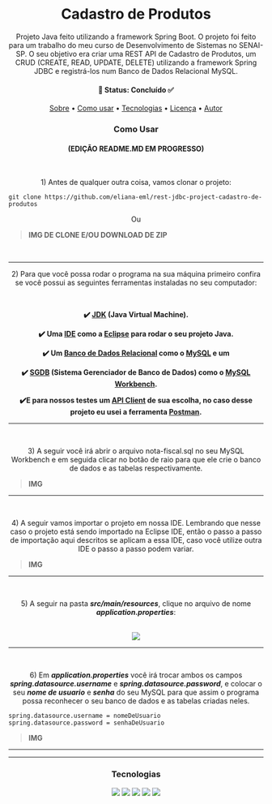 <h1 align="center"> Cadastro de Produtos</h1>
<p id="sobre" align="center">Projeto Java feito utilizando a framework Spring Boot. O projeto foi feito para um trabalho do meu curso de Desenvolvimento de Sistemas no SENAI-SP. O seu objetivo era criar uma REST API de Cadastro de Produtos, um CRUD (CREATE, READ, UPDATE, DELETE) utilizando a framework Spring JDBC e registrá-los num Banco de Dados Relacional MySQL.</p>

<h4 align="center"> 
  🔹 Status: Concluído ✅
</h4>

<p align="center">
 <a href="#sobre">Sobre</a> •
 <a href="#roadmap">Como usar</a> • 
 <a href="#tecnologias">Tecnologias</a> • 
 <a href="#licenca">Licença</a> • 
 <a href="#autor">Autor</a>
</p>


<h3 align="center">Como Usar</h3>
<h4 align="center">(EDIÇÃO README.MD EM PROGRESSO)</h4>

<br>
<p align="center">1) Antes de qualquer outra coisa, vamos clonar o projeto:</p>

```
git clone https://github.com/eliana-eml/rest-jdbc-project-cadastro-de-produtos
```
<p align="center">Ou</p>

> **IMG DE CLONE E/OU DOWNLOAD DE ZIP**
<br>

***

<p align="center">2) Para que você possa rodar o programa na sua máquina primeiro confira se você possui as seguintes ferramentas instaladas no seu computador:</p>

<br>
<div align="center">
  
 <p align="center"><strong>✔️ <a href="https://www.oracle.com/java/technologies/downloads/">JDK</a> (Java Virtual Machine).</strong></p>
  
  <p align="center"><strong>✔️ Uma <a href="https://www.redhat.com/pt-br/topics/middleware/what-is-ide#:~:text=IDE%2C%20ou%20ambiente%20de%20desenvolvimento,facilitando%20o%20desenvolvimento%20de%20aplica%C3%A7%C3%B5es.">IDE</a> como a <a href="https://www.eclipse.org/downloads/">Eclipse</a> para rodar o seu projeto Java.</strong></p>
  
  <p align="center"><strong>✔️ Um <a href="https://www.oracle.com/br/database/what-is-a-relational-database/">Banco de Dados Relacional</a> como o <a href="https://dev.mysql.com/downloads/">MySQL</a> e um </strong></p>
  
  <p align="center"><strong>✔️ <a href="https://dicasdeprogramacao.com.br/o-que-e-um-sgbd/">SGDB</a> (Sistema Gerenciador de Banco de Dados) como o <a href="https://dev.mysql.com/downloads/workbench/"> MySQL Workbench</a>.</strong></p>
</div>

  <p align="center"><strong>✔️E para nossos testes um <a href="https://www.infoq.com/br/articles/10-ferramentas-teste-api/">API Client</a> de sua escolha, no caso desse projeto eu usei a ferramenta <a href="https://www.postman.com/downloads/">Postman</a>.</strong></p>

***

<br>

<p align="center">3) A seguir você irá abrir o arquivo nota-fiscal.sql no seu MySQL Workbench e em seguida clicar no botão de raio para que ele crie o banco de dados e as tabelas respectivamente.</p>

> **IMG**

***

<br>

<p align="center">4) A seguir vamos importar o projeto em nossa IDE. Lembrando que nesse caso o projeto está sendo importado na Eclipse IDE, então o passo a passo de importação aqui descritos se aplicam a essa IDE, caso você utilize outra IDE o passo a passo podem variar.</p>

> **IMG**

***

<br>

<p align="center">5) A seguir na pasta <strong><i>src/main/resources</i></strong>, clique no arquivo de nome <strong><i>application.properties</i></strong>:</p>

<br>

<div align="center">
  <img src="./assets/pastas.PNG" />
</div>

***

<br>

<p align="center">6) Em <strong><i>application.properties</i></strong> você irá trocar ambos os campos <strong><i>spring.datasource.username</i></strong> e <strong><i>spring.datasource.password</strong></i>, e colocar o seu <strong><i>nome de usuario</strong></i> e <strong><i>senha</strong></i> do seu MySQL para que assim o programa possa reconhecer o seu banco de dados e as tabelas criadas neles.</p>

```
spring.datasource.username = nomeDeUsuario
spring.datasource.password = senhaDeUsuario
```
> **IMG**

***
***

<h3 align="center">Tecnologias</h3>

<div align="center">
  <img src="https://img.shields.io/badge/Java-ED8B00?style=for-the-badge&logo=java&logoColor=white" />
  <img src="https://img.shields.io/badge/MySQL-20B2AA?style=for-the-badge&logo=mysql&logoColor=white" />
  <img src="https://img.shields.io/badge/Spring-6DB33F?style=for-the-badge&logo=spring&logoColor=white" />
  <img src="https://img.shields.io/badge/Postman-FF6C37?style=for-the-badge&logo=postman&logoColor=white" />
  <img src="https://img.shields.io/badge/Apache%20Maven-C71A36?style=for-the-badge&logo=Apache%20Maven&logoColor=white" />
</div>
